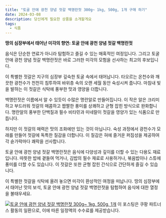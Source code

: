 ```yaml
---
title: "토굴 안애 광천 양념 젓갈 백명란젓 300g~ 1kg, 500g, 1개 구매 하기"
date: 2024-03-08
description: 당신에게 필요한 상품을 소개할게요
tags:
  - 식품
---
```

**땅의 심장부에서 태어난 미각의 향연: 토굴 안애 광천 양념 젓갈 백명란젓**

음식은 단순한 연료가 아니라 탐험하고 즐길 수 있는 매혹적인 여정입니다. 그리고 토굴 안애 광천 양념 젓갈 백명란젓은 바로 그러한 미각의 모험을 선사하는 최고의 후보입니다.

이 특별한 젓갈은 지구의 심장부 깊숙한 토굴 속에서 태어납니다. 타오르는 온천수와 깨끗한 광천수가 천천히 침투하여 바위층 속의 오랜 세월 동안 숙성시켜 줍니다. 마침내 빛을 발하는 이 젓갈은 식탁에 풍부한 맛과 영양을 더합니다.

백명란젓은 이름에서 알 수 있듯이 수많은 명란알로 만들어집니다. 이 작은 알은 크리미하고 부드러워 젓갈의 매콤하고 짭짤한 풍미를 상쾌하고 균형 잡힌 방식으로 완화합니다. 명란알의 풍부한 단백질과 필수 비타민과 미네랄이 젓갈을 영양가 있는 식품으로 만듭니다.

하지만 이 젓갈의 매력은 맛의 조화에만 있는 것이 아닙니다. 숙성 과정에서 광천수가 모래를 만들어 젓갈에 독특한 질감을 더합니다. 이 질감은 혀에 즐거운 퍼짐성을 제공하여 각 숟가락마다 쾌락을 선사합니다.

토굴 안애 광천 양념 젓갈 백명란젓은 음식에 다양성과 깊이를 더할 수 있는 다용도 재료입니다. 따뜻한 밥에 곁들여 먹거나, 김밥의 필수 재료로 사용하거나, 볶음밥이나 스튜에 풍미를 더할 수도 있습니다. 이 젓갈은 또한 균형 잡힌 간식으로 간단하게 즐길 수 있습니다.

이 특별한 젓갈을 식탁에 올려 놓으면 미각이 환상적인 여정을 떠납니다. 땅의 심장부에서 태어난 맛의 보석, 토굴 안애 광천 양념 젓갈 백명란젓을 탐험하여 음식에 대한 열정을 불태우세요.


[![토굴 안애 광천 양념 젓갈 백명란젓 300g~ 1kg, 500g, 1개](https://i.imgur.com/81F7uro.png#center)](https://link.coupang.com/re/AFFSDP?lptag=AF5033054&pageKey=7792093247&itemId=15208053&vendorItemId=3022949745&traceid=V0-153-da22cf87cb265ff2&clickBeacon=vI-bTNrdq4RfCgMsvPGs3XCrI0JKkAkfS2rfN-MT6Lcss8Y87AUrtFWILMvSPEAltGZgoOkfTg6XMiL1vr0osU0N9TChlurrM-vqaYSWWNbGKAbYWDEe1DNWMadr0CbrOd2XPd0LxyGPnJTVjNkk6lI6uWixby3TGv75oqWj86SRUYEQ95KYar58KL58_CzqDGIEFIdVfwyrOcBxkz6a4oIx_h8Ul2IT7Y2xoSiG-lbpkNFA7gBPcbRE3FSAu34qrnvF2HOtohVbHn_bWTpckq_3LEbPkrlwhbzBoiNhBff6UUcs3Qcg4qQs1K94DgXFoEGYtXsx7KN7EZGjXW0LO1bZ8q5NZjakE0hNNhgjF__4rCfmmaH2iUuabqtMj6QK7XXyo0bT4clKNxnMc6hKS7xK8EzL57kc7SIcvn0fnXC6A1yw79YA5ct-TWsBOnJxNRuRaXiL9SGUBh90ugWTc6tvNelIYo7R3AuL0IzESyTrDVN4O2bG8C_kIqsLfBjN72443zzCewmx7oYeT6XsMe0OI5mS3_gvtiZZfOd2qL1uvtrMEZmyATBcAMxPrJQ7OcDfI0c2zHiJTPR_2xEIO7yZc49G2S2pCKBFr38g7t_aiJ-h3ZzFVIHL9FTaLzZqd0moCJLkQY6o-6jNoLkxC63MWtghBjUAJKyvU8ktHTAi-7XuCHL6ggPJDzcJ-yOR5TBqgoaIHCA5FfrZUp1naRRsdb5Kxvnmuo5bVH2FUkfFDEK18bX_7kMHGuYsFCYZSJpWS29pYreGiiyjlOcI1UVifON_WDUWNsFpVTMANBRQzn3bDzlV4KX8syyl69a4P-zCjnS07eBEDAU_ZLZ5yFLLYUFX0TNTqfCMC1MG6zpD-39btzNMjavrm3IDdI9PevNN6FQk1e6hFHrwGJIkJX8V7S9IVndHHJiZ3-4QEN9D2FmiGnPlHoeqZEZo6_VpZZ_jzkUq2r6fnsMz6UnhFOkqVwz5uZDuVNVyTZS4e48iTZtmHQzuKeaXQ1YkFNq1uupv4Q%3D%3D&requestid=20240308214119183058959951&token=31850C%7CMIXED)
이 포스팅은 쿠팡 파트너스 활동의 일환으로, 이에 따른 일정액의 수수료를 제공받습니다.


